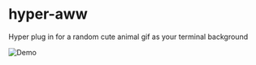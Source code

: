 # hyper-aww
Hyper plug in for a random cute animal gif as your terminal background

![Demo](http://i.imgur.com/hh4U4T9.gif)
